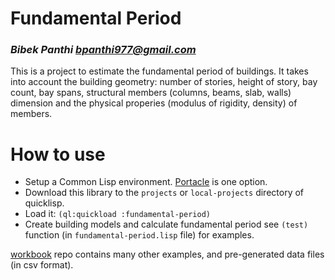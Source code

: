 # Fundamental Period
### _Bibek Panthi <bpanthi977@gmail.com>_

This is a project to estimate the fundamental period of buildings. 
It takes into account the building geometry: number of stories, height of story, bay count, bay spans, structural members (columns, beams, slab, walls) dimension and the physical properies (modulus of rigidity, density) of members.

# How to use 
* Setup a Common Lisp environment. [Portacle](https://portacle.github.io/) is one option.
* Download this library to the `projects` or `local-projects` directory of quicklisp. 
* Load it: `(ql:quickload :fundamental-period)`
* Create building models and calculate fundamental period see `(test)` function (in `fundamental-period.lisp` file) for examples. 

[workbook](https://github.com/bpanthi977/fundamental-period-workbook) repo contains many other examples, and pre-generated data files (in csv format). 

